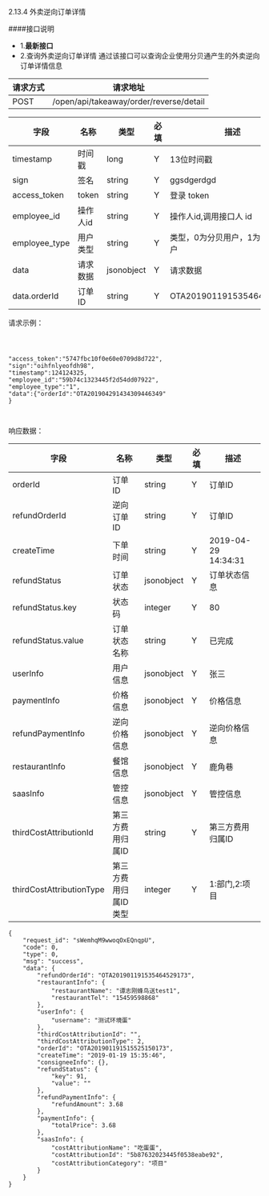 2.13.4 外卖逆向订单详情

####接口说明
- 1.**最新接口**
- 2.查询外卖逆向订单详情
  通过该接口可以查询企业使用分贝通产生的外卖逆向订单详情信息


请求方式|请求地址
----|---
POST|/open/api/takeaway/order/reverse/detail


字段|名称|类型|必填|描述
-----|-----|----|----|----
timestamp|时间戳 |long |Y|13位时间戳
sign|签名 |string |Y|ggsdgerdgd
access_token|token | string |Y|登录 token
employee_id| 操作人id|string |Y|操作人id,调用接口人 id
employee_type| 用户类型|string|Y|类型，0为分贝用户，1为第三方用户
data |请求数据| jsonobject |Y|请求数据
data.orderId|订单ID |string |Y|OTA201901191535464529173




请求示例：

```



"access_token":"5747fbc10f0e60e0709d8d722",
"sign":"oihfnlyeofdh98",
"timestamp":124124325,
"employee_id":"59b74c1323445f2d54dd07922",
"employee_type":"1",
"data":{"orderId":"OTA201904291434309446349"
}



```


响应数据：

字段|名称|类型|必填|描述
-----|-----|----|----|----
orderId| 订单ID|string |Y|订单ID
refundOrderId| 逆向订单ID|string |Y|订单ID
createTime|下单时间 |string |Y|2019-04-29 14:34:31
refundStatus|订单状态| jsonobject| Y |订单状态信息
refundStatus.key|状态码| integer | Y |80
refundStatus.value|订单状态名称| string| Y |已完成
userInfo|用户信息 |jsonobject | Y |张三
paymentInfo |价格信息| jsonobject | Y |价格信息
refundPaymentInfo |逆向价格信息| jsonobject | Y |逆向价格信息
restaurantInfo|餐馆信息| jsonobject| Y |鹿角巷
saasInfo|管控信息|jsonobject|Y|管控信息
thirdCostAttributionId|第三方费用归属ID|string|Y|第三方费用归属ID
thirdCostAttributionType|第三方费用归属ID类型|integer|Y|1:部门,2:项目


```
{
    "request_id": "sWemhqM9wwoqOxEQnqpU",
    "code": 0,
    "type": 0,
    "msg": "success",
    "data": {
        "refundOrderId": "OTA201901191535464529173",
        "restaurantInfo": {
            "restaurantName": "谭志刚蜂鸟送test1",
            "restaurantTel": "15459598868"
        },
        "userInfo": {
            "username": "测试环境蛋"
        },
        "thirdCostAttributionId": "",
        "thirdCostAttributionType": 2,
        "orderId": "OTA201901191515525150173",
        "createTime": "2019-01-19 15:35:46",
        "consigneeInfo": {},
        "refundStatus": {
            "key": 91,
            "value": ""
        },
        "refundPaymentInfo": {
            "refundAmount": 3.68
        },
        "paymentInfo": {
            "totalPrice": 3.68
        },
        "saasInfo": {
            "costAttributionName": "吃蛋蛋",
            "costAttributionId": "5b87632023445f0538eabe92",
            "costAttributionCategory": "项目"
        }
    }
}


```



